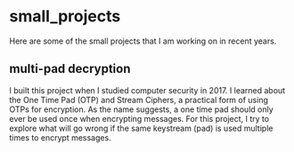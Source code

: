 # small_projects

Here are some of the small projects that I am working on in recent years.

## multi-pad decryption

I built this project when I studied computer security in 2017. 
I learned about the One Time Pad (OTP) and Stream Ciphers, a practical form of using OTPs for encryption.
As the name suggests, a one time pad should only ever be used once when encrypting messages.
For this project, I try to explore what will go wrong if the same keystream (pad) is used multiple times to encrypt messages.

## 
